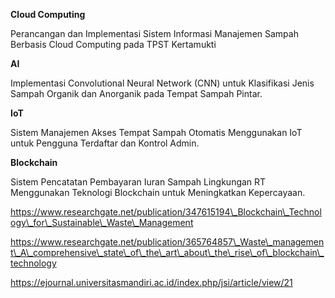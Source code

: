 





**Cloud Computing**

Perancangan dan Implementasi Sistem Informasi Manajemen Sampah Berbasis Cloud Computing pada TPST Kertamukti



**AI**

Implementasi Convolutional Neural Network (CNN) untuk Klasifikasi Jenis Sampah Organik dan Anorganik pada Tempat Sampah Pintar.



**IoT**

Sistem Manajemen Akses Tempat Sampah Otomatis Menggunakan IoT untuk Pengguna Terdaftar dan Kontrol Admin.



**Blockchain**

Sistem Pencatatan Pembayaran Iuran Sampah Lingkungan RT Menggunakan Teknologi Blockchain untuk Meningkatkan Kepercayaan.



https://www.researchgate.net/publication/347615194\_Blockchain\_Technology\_for\_Sustainable\_Waste\_Management



https://www.researchgate.net/publication/365764857\_Waste\_management\_A\_comprehensive\_state\_of\_the\_art\_about\_the\_rise\_of\_blockchain\_technology



https://ejournal.universitasmandiri.ac.id/index.php/jsi/article/view/21

